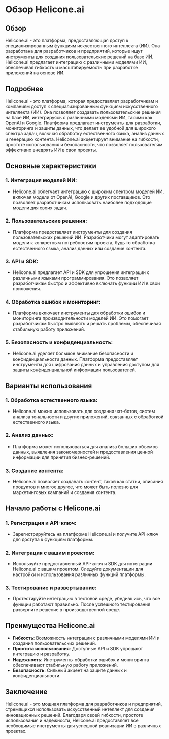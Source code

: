 # Обзор Helicone.ai

## Обзор

Helicone.ai - это платформа, предоставляющая доступ к специализированным функциям искусственного интеллекта (ИИ). Она разработана для разработчиков и предприятий, которые ищут инструменты для создания пользовательских решений на базе ИИ. Helicone.ai предлагает интеграцию с различными моделями ИИ, обеспечивая гибкость и масштабируемость при разработке приложений на основе ИИ.

## Подробнее

Helicone.ai - это платформа, которая предоставляет разработчикам и компаниям доступ к специализированным функциям искусственного интеллекта (ИИ). Она позволяет создавать пользовательские решения на базе ИИ, интегрируясь с различными моделями ИИ, такими как OpenAI и Google. Платформа предлагает инструменты для разработки, мониторинга и защиты данных, что делает ее удобной для широкого спектра задач, включая обработку естественного языка, анализ данных и генерацию контента. Helicone.ai акцентирует внимание на гибкости, простоте использования и безопасности, что позволяет пользователям эффективно внедрять ИИ в свои проекты.

## Основные характеристики

### 1. Интеграция моделей ИИ:

- Helicone.ai облегчает интеграцию с широким спектром моделей ИИ, включая модели от OpenAI, Google и других поставщиков. Это позволяет разработчикам использовать наиболее подходящие модели для своих задач.

### 2. Пользовательские решения:

- Платформа предоставляет инструменты для создания пользовательских решений ИИ. Разработчики могут адаптировать модели к конкретным потребностям проекта, будь то обработка естественного языка, анализ данных или создание контента.

### 3. API и SDK:

- Helicone.ai предлагает API и SDK для упрощения интеграции с различными языками программирования. Это позволяет разработчикам быстро и эффективно включать функции ИИ в свои приложения.

### 4. Обработка ошибок и мониторинг:

- Платформа включает инструменты для обработки ошибок и мониторинга производительности моделей ИИ. Это помогает разработчикам быстро выявлять и решать проблемы, обеспечивая стабильную работу приложений.

### 5. Безопасность и конфиденциальность:

- Helicone.ai уделяет большое внимание безопасности и конфиденциальности данных. Платформа предоставляет инструменты для шифрования данных и управления доступом для защиты конфиденциальной информации пользователей.

## Варианты использования

### 1. Обработка естественного языка:

- Helicone.ai можно использовать для создания чат-ботов, систем анализа тональности и других приложений, связанных с обработкой естественного языка.

### 2. Анализ данных:

- Платформа может использоваться для анализа больших объемов данных, выявления закономерностей и предоставления ценной информации для принятия бизнес-решений.

### 3. Создание контента:

- Helicone.ai позволяет создавать контент, такой как статьи, описания продуктов и многое другое, что может быть полезно для маркетинговых кампаний и создания контента.

## Начало работы с Helicone.ai

### 1. Регистрация и API-ключ:

- Зарегистрируйтесь на платформе Helicone.ai и получите API-ключ для доступа к функциям платформы.

### 2. Интеграция с вашим проектом:

- Используйте предоставленный API-ключ и SDK для интеграции Helicone.ai с вашим проектом. Следуйте документации для настройки и использования различных функций платформы.

### 3. Тестирование и развертывание:

- Протестируйте интеграцию в тестовой среде, убедившись, что все функции работают правильно. После успешного тестирования разверните решение в производственной среде.

## Преимущества Helicone.ai

- **Гибкость**: Возможность интеграции с различными моделями ИИ и создания пользовательских решений.
- **Простота использования**: Доступные API и SDK упрощают интеграцию и разработку.
- **Надежность**: Инструменты обработки ошибок и мониторинга обеспечивают стабильную работу приложений.
- **Безопасность**: Сильный акцент на защите данных и конфиденциальности.

## Заключение

Helicone.ai - это мощная платформа для разработчиков и предприятий, стремящихся использовать искусственный интеллект для создания инновационных решений. Благодаря своей гибкости, простоте использования и надежности, Helicone.ai предоставляет все необходимые инструменты для успешной реализации ИИ в различных проектах.